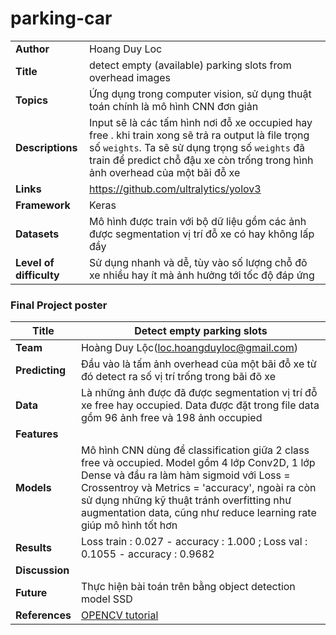 # parking-car

|      | |
| ---------- |-------------------|
| **Author**       | Hoang Duy Loc|
| **Title**        | detect empty (available) parking slots from overhead images |
| **Topics**       | Ứng dụng trong computer vision, sử dụng thuật toán chính là mô hình CNN đơn giản|
| **Descriptions** | Input sẽ là các tấm hình nơi đỗ xe occupied hay free . khi train xong sẽ trả ra output là file trọng số ```weights```. Ta sẽ sử dụng trọng số ```weights``` đã train để predict chỗ đậu xe còn trống trong hình ảnh overhead của một bãi đỗ xe|
| **Links**        | https://github.com/ultralytics/yolov3|
| **Framework**    | Keras|
| **Datasets**     |Mô hình được train với bộ dữ liệu gồm các ảnh được segmentation vị trí đỗ xe có hay không lấp đầy|
| **Level of difficulty**|Sử dụng nhanh và dễ, tùy vào số lượng chỗ đõ xe nhiều hay ít mà ảnh hưởng tới tốc độ đáp ứng|

### Final Project poster
| **Title**      | Detect empty parking slots|
| ---------- |-------------------|
| **Team**       | Hoàng Duy Lộc(loc.hoangduyloc@gmail.com)|
| **Predicting** | Đầu vào là tấm ảnh overhead của một bãi đỗ xe từ đó detect ra số vị trí trống trong bãi đõ xe |
| **Data**       | Là những ảnh được đã được segmentation vị trí đỗ xe free hay occupied. Data được đặt trong file data gồm 96 ảnh free và 198 ảnh occupied|
| **Features**   | |
| **Models**     | Mô hình CNN dùng để classification giữa 2 class free và occupied. Model gồm 4 lớp Conv2D, 1 lớp Dense và đầu ra làm hàm sigmoid  với Loss = Crossentroy và Metrics = 'accuracy', ngoài ra còn sử dụng những kỹ thuật tránh overfitting như augmentation data, cũng như reduce learning rate giúp mô hình tốt hơn  |
| **Results**    | Loss train : 0.027 - accuracy : 1.000 ; Loss val : 0.1055 - accuracy : 0.9682  |
| **Discussion** | |
| **Future**     |Thực hiện bài toán trên bằng object detection model SSD|
|**References**  |[OPENCV tutorial](https://docs.opencv.org/master/d6/d00/tutorial_py_root.html)|
